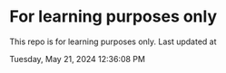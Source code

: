 # For learning purposes only
This repo is for learning purposes only.
Last updated at

Tuesday, May 21, 2024 12:36:08 PM

